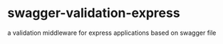 # swagger-validation-express
a validation middleware for express applications based on swagger file
